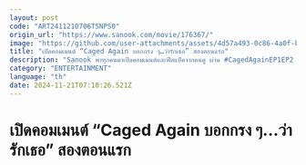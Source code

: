 ```yaml
---
layout: post
code: "ART2411210706TSNPS0"
origin_url: "https://www.sanook.com/movie/176367/"
image: "https://github.com/user-attachments/assets/4d57a493-0c86-4a0f-b41f-52c400906832"
title: "เปิดคอมเมนต์ “Caged Again บอกกรง ๆ…ว่ารักเธอ” สองตอนแรก"
description: "Sanook พาทุกคนมาเปิดคอมเมนต์และฟีดแบ็คจากคนดู ผ่าน #CagedAgainEP1EP2 ว่ามีความคิดเห็นอย่างไรบ้าง? "
category: "ENTERTAINMENT"
language: "th"
date: 2024-11-21T07:10:26.521Z
---
```


# เปิดคอมเมนต์ “Caged Again บอกกรง ๆ…ว่ารักเธอ” สองตอนแรก